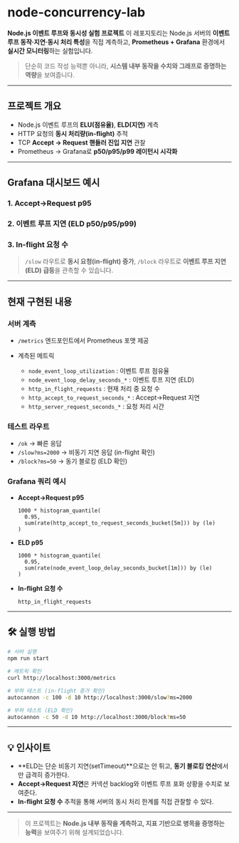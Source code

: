 # node-concurrency-lab

**Node.js 이벤트 루프와 동시성 실험 프로젝트**
이 레포지토리는 Node.js 서버의 **이벤트 루프 동작·지연·동시 처리 특성**을 직접 계측하고,
**Prometheus + Grafana** 환경에서 **실시간 모니터링**하는 실험입니다.

> 단순히 코드 작성 능력뿐 아니라, **시스템 내부 동작을 수치와 그래프로 증명하는 역량**을 보여줍니다.

---

## 프로젝트 개요

* Node.js 이벤트 루프의 **ELU(점유율)**, **ELD(지연)** 계측
* HTTP 요청의 **동시 처리량(in-flight)** 추적
* TCP **Accept → Request 핸들러 진입 지연** 관찰
* Prometheus → Grafana로 **p50/p95/p99 레이턴시 시각화**

---

## Grafana 대시보드 예시

### 1. Accept→Request p95



### 2. 이벤트 루프 지연 (ELD p50/p95/p99)



### 3. In-flight 요청 수



> `/slow` 라우트로 **동시 요청(in-flight) 증가**,
> `/block` 라우트로 **이벤트 루프 지연(ELD) 급등**을 관측할 수 있습니다.

---

## 현재 구현된 내용

### 서버 계측

* `/metrics` 엔드포인트에서 Prometheus 포맷 제공
* 계측된 메트릭

  * `node_event_loop_utilization` : 이벤트 루프 점유율
  * `node_event_loop_delay_seconds_*` : 이벤트 루프 지연 (ELD)
  * `http_in_flight_requests` : 현재 처리 중 요청 수
  * `http_accept_to_request_seconds_*` : Accept→Request 지연
  * `http_server_request_seconds_*` : 요청 처리 시간

### 테스트 라우트

* `/ok` → 빠른 응답
* `/slow?ms=2000` → 비동기 지연 응답 (in-flight 확인)
* `/block?ms=50` → 동기 블로킹 (ELD 확인)

### Grafana 쿼리 예시

* **Accept→Request p95**

  ```promql
  1000 * histogram_quantile(
    0.95,
    sum(rate(http_accept_to_request_seconds_bucket[5m])) by (le)
  )
  ```
* **ELD p95**

  ```promql
  1000 * histogram_quantile(
    0.95,
    sum(rate(node_event_loop_delay_seconds_bucket[1m])) by (le)
  )
  ```
* **In-flight 요청 수**

  ```promql
  http_in_flight_requests
  ```

---

## 🛠️ 실행 방법

```bash
# 서버 실행
npm run start

# 메트릭 확인
curl http://localhost:3000/metrics

# 부하 테스트 (in-flight 증가 확인)
autocannon -c 100 -d 10 http://localhost:3000/slow?ms=2000

# 부하 테스트 (ELD 확인)
autocannon -c 50 -d 10 http://localhost:3000/block?ms=50
```

---

## 💡 인사이트

* \*\*ELD는 단순 비동기 지연(setTimeout)\*\*으로는 안 튀고, **동기 블로킹 연산**에서만 급격히 증가한다.
* **Accept→Request 지연**은 커넥션 backlog와 이벤트 루프 포화 상황을 수치로 보여준다.
* **In-flight 요청 수** 추적을 통해 서버의 동시 처리 한계를 직접 관찰할 수 있다.

---


> 이 프로젝트는 **Node.js 내부 동작을 계측하고, 지표 기반으로 병목을 증명하는 능력**을 보여주기 위해 설계되었습니다.
